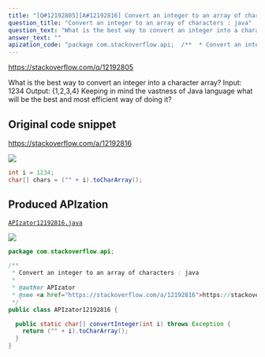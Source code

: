 ```yaml
---
title: "[Q#12192805][A#12192816] Convert an integer to an array of characters : java"
question_title: "Convert an integer to an array of characters : java"
question_text: "What is the best way to convert an integer into a character array? Input: 1234 Output: {1,2,3,4} Keeping in mind the vastness of Java language what will be the best and most efficient way of doing it?"
answer_text: ""
apization_code: "package com.stackoverflow.api;  /**  * Convert an integer to an array of characters : java  *  * @author APIzator  * @see <a href=\"https://stackoverflow.com/a/12192816\">https://stackoverflow.com/a/12192816</a>  */ public class APIzator12192816 {    public static char[] convertInteger(int i) throws Exception {     return (\"\" + i).toCharArray();   } }"
---
```


https://stackoverflow.com/q/12192805

What is the best way to convert an integer into a character array?
Input: 1234
Output: {1,2,3,4}
Keeping in mind the vastness of Java language what will be the best and most efficient way of doing it?



## Original code snippet

https://stackoverflow.com/a/12192816



<div class="code-logo"><img src="/stackoverflow.png" /></div>

```java
int i = 1234;
char[] chars = ("" + i).toCharArray();
```

## Produced APIzation

[`APIzator12192816.java`](https://github.com/pasqualesalza/apization-temp/raw/main/data/search/APIzator12192816.java)

<div class="code-logo"><img src="/apizator.png" /></div>

```java
package com.stackoverflow.api;

/**
 * Convert an integer to an array of characters : java
 *
 * @author APIzator
 * @see <a href="https://stackoverflow.com/a/12192816">https://stackoverflow.com/a/12192816</a>
 */
public class APIzator12192816 {

  public static char[] convertInteger(int i) throws Exception {
    return ("" + i).toCharArray();
  }
}

```